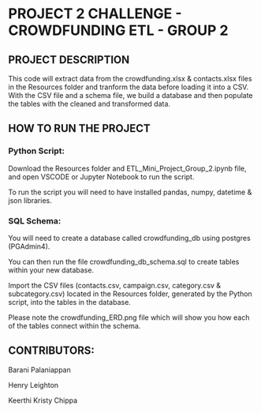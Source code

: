 # PROJECT 2 CHALLENGE - CROWDFUNDING ETL - GROUP 2

## PROJECT DESCRIPTION

This code will extract data from the crowdfunding.xlsx & contacts.xlsx files in the Resources folder and tranform the data before loading it into a CSV. With the CSV file and a schema file, we build a database and then populate the tables with the cleaned and transformed data.

## HOW TO RUN THE PROJECT

### Python Script:

Download the Resources folder and ETL_Mini_Project_Group_2.ipynb file, and open VSCODE or Jupyter Notebook to run the script. 

To run the script you will need to have installed pandas, numpy, datetime & json libraries.

### SQL Schema:

You will need to create a database called crowdfunding_db using postgres (PGAdmin4).

You can then run the file crowdfunding_db_schema.sql to create tables within your new database.

Import the CSV files (contacts.csv, campaign.csv, category.csv & subcategory.csv) located in the Resources folder, generated by the Python script, into the tables in the database.

Please note the crowdfunding_ERD.png file which will show you how each of the tables connect within the schema.

## CONTRIBUTORS:
Barani Palaniappan

Henry Leighton

Keerthi Kristy Chippa
